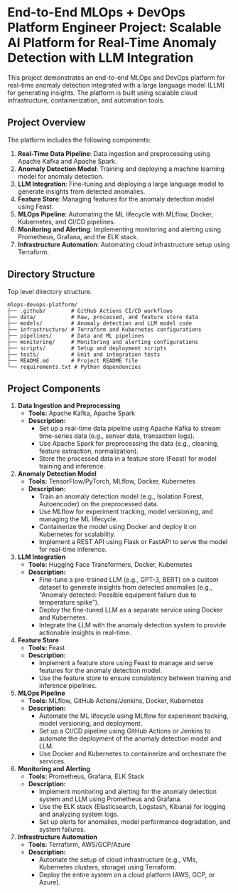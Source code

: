 # End-to-End MLOps + DevOps Platform Engineer Project: Scalable AI Platform for Real-Time Anomaly Detection with LLM Integration

This project demonstrates an end-to-end MLOps and DevOps platform for real-time anomaly detection integrated with a large language model (LLM) for generating insights. The platform is built using scalable cloud infrastructure, containerization, and automation tools.

## **Project Overview**

The platform includes the following components:
1. **Real-Time Data Pipeline**: Data ingestion and preprocessing using Apache Kafka and Apache Spark.
2. **Anomaly Detection Model**: Training and deploying a machine learning model for anomaly detection.
3. **LLM Integration**: Fine-tuning and deploying a large language model to generate insights from detected anomalies.
4. **Feature Store**: Managing features for the anomaly detection model using Feast.
5. **MLOps Pipeline**: Automating the ML lifecycle with MLflow, Docker, Kubernetes, and CI/CD pipelines.
6. **Monitoring and Alerting**: Implementing monitoring and alerting using Prometheus, Grafana, and the ELK stack.
7. **Infrastructure Automation**: Automating cloud infrastructure setup using Terraform.


<!-- We are going to build a **real-time anomaly detection system** that integrates a **large language model (LLM)** for generating insights from detected anomalies. The system includes:
1. **Data Ingestion and Preprocessing:** Real-time data streaming and preprocessing using Apache Kafka and Apache Spark.
2. **Anomaly Detection Model:** Training and deploying a machine learning model for anomaly detection.
3. **LLM Integration:** Fine-tuning and deploying a large language model to generate insights from detected anomalies.
4. **Feature Store:** Managing features for the anomaly detection model using Feast.
5. **MLOps Pipeline:** Automating the ML lifecycle with MLflow, Docker, Kubernetes, and CI/CD pipelines.
6. **Monitoring and Alerting:** Implementing monitoring and alerting using Prometheus, Grafana, and the ELK stack.
7. **Infrastructure Automation:** Automating cloud infrastructure setup using Terraform. -->

## **Directory Structure**

Top level directory structure.

```
mlops-devops-platform/
├── .github/        # GitHub Actions CI/CD workflows
├── data/           # Raw, processed, and feature store data
├── models/         # Anomaly detection and LLM model code
├── infrastructure/ # Terraform and Kubernetes configurations
├── pipelines/      # Data and ML pipelines
├── monitoring/     # Monitoring and alerting configurations
├── scripts/        # Setup and deployment scripts
├── tests/          # Unit and integration tests
├── README.md       # Project README file
└── requirements.txt # Python dependencies
```
<!-- 
Detailed directory structure.

```
mlops-devops-platform/
├── .github/
│   └── workflows/                  # GitHub Actions CI/CD workflows
│       ├── ci.yml                  # Continuous Integration workflow
│       └── cd.yml                  # Continuous Deployment workflow
├── data/
│   ├── raw/                        # Raw data files
│   ├── processed/                  # Processed data files
│   └── features/                   # Feature store data (Feast)
├── models/
│   ├── anomaly_detection/          # Anomaly detection model code
│   │   ├── train.py                # Training script
│   │   ├── infer.py                # Inference script
│   │   └── model/                  # Saved model files
│   └── llm/                        # Large Language Model code
│       ├── fine_tune.py            # Fine-tuning script
│       ├── infer.py                # Inference script
│       └── model/                  # Saved LLM files
├── infrastructure/
│   ├── terraform/                  # Terraform scripts for cloud infrastructure
│   │   ├── main.tf                 # Main Terraform configuration
│   │   ├── variables.tf            # Terraform variables
│   │   └── outputs.tf              # Terraform outputs
│   └── kubernetes/                 # Kubernetes deployment files
│       ├── anomaly-detection.yaml  # Anomaly detection deployment
│       ├── llm.yaml                # LLM deployment
│       └── service.yaml            # Kubernetes services
├── pipelines/
│   ├── data_pipeline/              # Data ingestion and preprocessing
│   │   ├── kafka_producer.py       # Kafka producer script
│   │   ├── spark_preprocess.py     # Spark preprocessing script
│   │   └── feature_store.py        # Feature store integration (Feast)
│   └── ml_pipeline/                # ML training and deployment pipeline
│       ├── train_pipeline.py       # MLflow training pipeline
│       └── deploy_pipeline.py      # MLflow deployment pipeline
├── monitoring/
│   ├── prometheus/                 # Prometheus configuration
│   │   └── prometheus.yml          # Prometheus config file
│   ├── grafana/                    # Grafana dashboards
│   │   └── dashboard.json          # Grafana dashboard JSON
│   └── elk/                        # ELK stack configuration
│       ├── logstash.conf           # Logstash configuration
│       └── kibana_dashboard.json   # Kibana dashboard JSON
├── scripts/
│   ├── setup.sh                    # Setup script for dependencies
│   └── deploy.sh                   # Deployment script
├── tests/
│   ├── unit/                       # Unit tests
│   └── integration/                # Integration tests
├── README.md                       # Project README file
└── requirements.txt                # Python dependencies
```
-->


## **Project Components**

1. **Data Ingestion and Preprocessing**
    - **Tools:** Apache Kafka, Apache Spark
    - **Description:**
        - Set up a real-time data pipeline using Apache Kafka to stream time-series data (e.g., sensor data, transaction logs).
        - Use Apache Spark for preprocessing the data (e.g., cleaning, feature extraction, normalization).
        - Store the processed data in a feature store (Feast) for model training and inference.
2. **Anomaly Detection Model**
    - **Tools:** TensorFlow/PyTorch, MLflow, Docker, Kubernetes
    - **Description:**
        - Train an anomaly detection model (e.g., Isolation Forest, Autoencoder) on the preprocessed data.
        - Use MLflow for experiment tracking, model versioning, and managing the ML lifecycle.
        - Containerize the model using Docker and deploy it on Kubernetes for scalability.
        - Implement a REST API using Flask or FastAPI to serve the model for real-time inference.
3. **LLM Integration**
    - **Tools:** Hugging Face Transformers, Docker, Kubernetes
    - **Description:**
        - Fine-tune a pre-trained LLM (e.g., GPT-3, BERT) on a custom dataset to generate insights from detected anomalies (e.g., "Anomaly detected: Possible equipment failure due to temperature spike").
        - Deploy the fine-tuned LLM as a separate service using Docker and Kubernetes.
        - Integrate the LLM with the anomaly detection system to provide actionable insights in real-time.
4. **Feature Store**
    - **Tools:** Feast
    - **Description:**
        - Implement a feature store using Feast to manage and serve features for the anomaly detection model.
        - Use the feature store to ensure consistency between training and inference pipelines.
5. **MLOps Pipeline**
    - **Tools:** MLflow, GitHub Actions/Jenkins, Docker, Kubernetes
    - **Description:**
        - Automate the ML lifecycle using MLflow for experiment tracking, model versioning, and deployment.
        - Set up a CI/CD pipeline using GitHub Actions or Jenkins to automate the deployment of the anomaly detection model and LLM.
        - Use Docker and Kubernetes to containerize and orchestrate the services.
6. **Monitoring and Alerting**
    - **Tools:** Prometheus, Grafana, ELK Stack
    - **Description:**
        - Implement monitoring and alerting for the anomaly detection system and LLM using Prometheus and Grafana.
        - Use the ELK stack (Elasticsearch, Logstash, Kibana) for logging and analyzing system logs.
        - Set up alerts for anomalies, model performance degradation, and system failures.
7. **Infrastructure Automation**
    - **Tools:** Terraform, AWS/GCP/Azure
    - **Description:**
        - Automate the setup of cloud infrastructure (e.g., VMs, Kubernetes clusters, storage) using Terraform.
        - Deploy the entire system on a cloud platform (AWS, GCP, or Azure).



